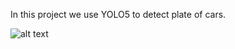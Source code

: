 In this project we use YOLO5 to detect plate of cars.

![alt text](https://github.com/amirabbasii/Car_plate_detection/index.png)

